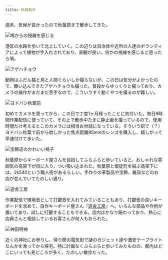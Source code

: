 ```yaml
---
title: 秋葉散歩
---
```

週末、気候が良かったので秋葉原まで散歩してきた。

![](https://lh3.googleusercontent.com/rO2-KbfMvqkN9guK_Q6Ov73GoRsqGEP285ZCVfRY5yPWj6SvOzZsEalRu0sf1xUeB-zEd3cQ67GbCoYNONjI1FGH_O70RRNiQqgKFQw09uIYnfSB8VMVGFzZKo0mqlDOdfFwX83ayVq1rD7QKKd6NN1xe5ismZed_ZUB6-6fCXV1l0GpdB83k5siMg "鳩からの視線を感じる")

港区の水路を歩いて北上していく。この辺りは自治体や近所の人達のボランティアによって植物が手入れされており、景観が良い。何かの視線を感じると思ったら鳩。

![](https://lh4.googleusercontent.com/BEb4lJuQicwzvJYLaUJq-_VTptqEDb5EkkyIYmLGcrUxtK-93GuIyF_dGvx2Pqrj7UkSQ7254ANIAv9-QSDNS3i7z3PTUl5UsU6PPdjxip-lITJnKf9OTPNQwNFrYIMPULHoIpGM2eXyafLicOhSpRwlnfe1GcW2euduDeOZ2MJaaIGnSKZghYi_sw "アゲハチョウ")

動物はふだん猫と鳥と人間ぐらいしか撮らないが、この日は気分がよかったので、舞い込んできたアゲハチョウも撮った。普段からゆっくりと撮っており、カメラの操作がまだまだ苦手なので、こういうすぐ動くやつを撮るのが難しい。

![](https://lh3.googleusercontent.com/oIALotrIbkKMDfPGYj1yU-MkuGy6Xe56TOK4oAmhLYiToEX2V-lryC1u4EPeH_b5ziJ7S5TrwNGTYP88_WvIt4vDx-JRY306KH8zPqul4k4-kx-k6YhPvncAuXGh9lriO1kKeVrnJR2k1Jr5bXi8CsqNZnBm2fJlxvz2tZ1fobvlB_clAxDx9ddgug "ヨドバシ秋葉前")

初めてカメラを買ってから、この日で丁度1ヶ月経ったことに気付いた。毎日9時間作業配信に使っていて、その上で散歩中たまに静止画を撮っているので、使用時間だけ考えるとこのカメラには相当お世話になっている。そういう訳で（？）ヨドバシ秋葉で前から欲しかった焦点距離85mmのレンズを購入し、嬉しがって早速付けて歩いた。

![](https://lh3.googleusercontent.com/LuVkqerOEsm_tbz4OCOmmOXwKgDDRWxDUqC3S45ZtNE7oRMrhwuYCDq-f_V9cVW-tOwD731Oo3yLvOzPp1gnu3w4-bF6LDaWEgJDWXdLYbrKBitlnA3MBLFDXFp1lPhdzkej6CNDNFVQN-ReMelQjOnVxOdj_THgCgQkVCBSZtVNtzjzzwQs5y8cvg "宝飾店のかわいい椅子")

秋葉原からキーボード屋さんを目指してふらふらと歩いていると、おしゃれな雰囲気の高架下が目に入り、つい吸い込まれた。秋葉原と御徒町を結ぶ高架下には、2k540という職人街があるらしい。手作りの革製品や宝飾、雑貨などのお店が並んでいてたのしい通り。

![](https://lh6.googleusercontent.com/7Dp-fnmT7nx-dQbiL_bo924UVb28Rt6bG3NqMtF3VoJNJg7yLJ4xtstEQ2gqQhgrTolpeVT_1PEqUVNAbVG2i1AuDCshs6b9elr9Xo5clt5BbzwCl1CvMXA2QVyshBseUJM7EqT4jzhHzrkmq82-pls9jsc9NzDyv7AvhaqdRqd0pGnbXgJGngKZlg "遊舎工房")

作業配信で環境音として打鍵音を入れてみていることもあり、打鍵音の良いキーボードを求めて、自作キーボード屋さん『[遊舎工房](https://yushakobo.jp/)』へ。いろんな部品や作例が置いてあり、試しに打鍵することもできる。店内はかなり賑わっており、熱心に店員さんと相談しているお客さんが何人もおられた。

![](https://lh6.googleusercontent.com/92d9PJfzH_RSCuZjl6e-SVJf9T-bNKywCQAJHjBZNsWl04Ijew5rhQTPVMZT_Kz7kdberC6dZgN5f2n3qV4dPByknt-J0O5GVL69yqZx5P8qrdw2QmoNyxjMc5erT1XXDMGs3DpgiNGOo9BiOrKIlsS9Fso_Mh7J-Z_HN7hyXb4z1kUrzV_ARkFO9Q "神田明神")

近くの神社にお参りし、帰り際の電気街で謎のガジェット達や激安テープライトなんかを漁ってから帰宅。特に計画なくぶらぶらと歩いてみたものの、都内はどこにいっても見どころが多く、たのしい散歩だった。
